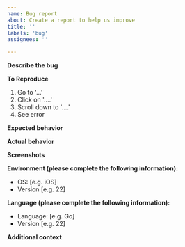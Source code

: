 ```yaml
---
name: Bug report
about: Create a report to help us improve
title: ''
labels: 'bug'
assignees: ''

---
```


**Describe the bug**

**To Reproduce**
1. Go to '...'
2. Click on '....'
3. Scroll down to '....'
4. See error

**Expected behavior**

**Actual behavior**

**Screenshots**

**Environment (please complete the following information):**
 - OS: [e.g. iOS]
 - Version [e.g. 22]

**Language (please complete the following information):**
 - Language: [e.g. Go]
 - Version [e.g. 22]

**Additional context**
